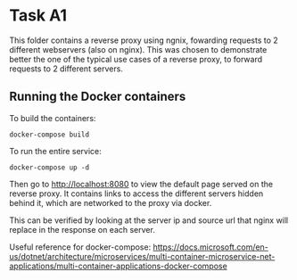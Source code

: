 # Task A1
This folder contains a reverse proxy using ngnix, fowarding requests to 2 different webservers (also on nginx). This was chosen to demonstrate better the one of the typical use cases of a reverse proxy, to forward requests to 2 different servers.

## Running the Docker containers
To build the containers:

```docker-compose build```

To run the entire service:

```docker-compose up -d```

Then go to [http://localhost:8080](http://localhost:8080) to view the default page served on the reverse proxy. It contains links to access the different servers hidden behind it, which are networked to the proxy via docker.

This can be verified by looking at the server ip and source url that nginx will replace in the response on each server.

Useful reference for docker-compose: https://docs.microsoft.com/en-us/dotnet/architecture/microservices/multi-container-microservice-net-applications/multi-container-applications-docker-compose